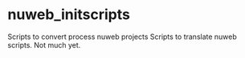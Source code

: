# nuweb_initscripts
Scripts to convert process nuweb projects
Scripts to translate nuweb scripts. Not much yet.
